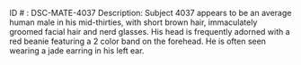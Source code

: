 ID # : DSC-MATE-4037
Description: Subject 4037 appears to be an average human male in his mid-thirties, with short brown hair, immaculately groomed facial hair and nerd glasses. His head is frequently adorned with a red beanie featuring a 2 color band on the forehead. He is often seen wearing a jade earring in his left ear.
